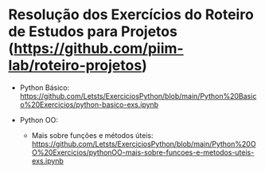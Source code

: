 # Resolução dos Exercícios do Roteiro de Estudos para Projetos (https://github.com/piim-lab/roteiro-projetos)

* Python Básico: https://github.com/Letsts/ExerciciosPython/blob/main/Python%20Basico%20Exercicios/python-basico-exs.ipynb

* Python OO:
   * Mais sobre funções e métodos úteis: https://github.com/Letsts/ExerciciosPython/blob/main/Python%20OO%20Exercicios/pythonOO-mais-sobre-funcoes-e-metodos-uteis-exs.ipynb
